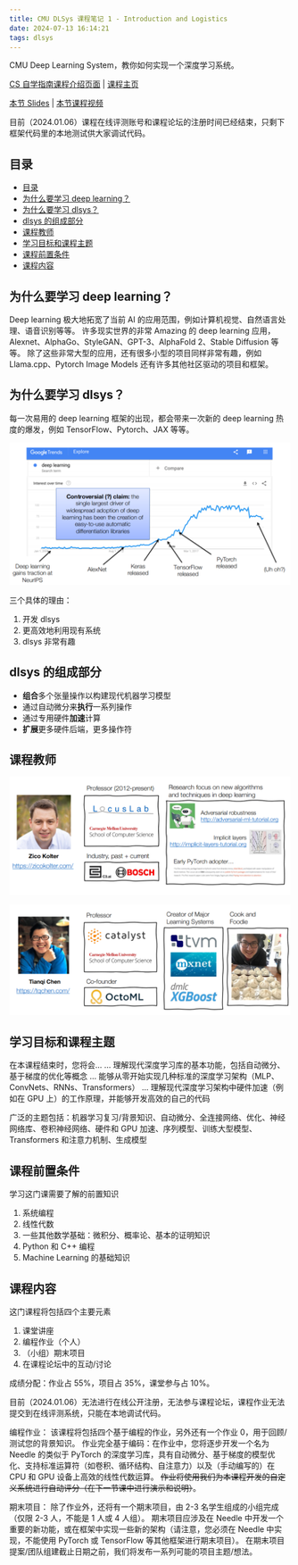 ```yaml
---
title: CMU DLSys 课程笔记 1 - Introduction and Logistics
date: 2024-07-13 16:14:21
tags: dlsys
---
```


CMU Deep Learning System，教你如何实现一个深度学习系统。

[CS 自学指南课程介绍页面](https://csdiy.wiki/%E6%9C%BA%E5%99%A8%E5%AD%A6%E4%B9%A0%E7%B3%BB%E7%BB%9F/CMU10-414/) | [课程主页](https://dlsyscourse.org/lectures/)

[本节 Slides](https://dlsyscourse.org/slides/intro.pdf) | [本节课程视频](https://www.bilibili.com/video/BV1Rg4y137jH?p=2&vd_source=07d6eec55261917555a5d7fb4429cab9)

目前（2024.01.06）课程在线评测账号和课程论坛的注册时间已经结束，只剩下框架代码里的本地测试供大家调试代码。

## 目录

- [目录](#目录)
- [为什么要学习 deep learning？](#为什么要学习-deep-learning)
- [为什么要学习 dlsys？](#为什么要学习-dlsys)
- [dlsys 的组成部分](#dlsys-的组成部分)
- [课程教师](#课程教师)
- [学习目标和课程主题](#学习目标和课程主题)
- [课程前置条件](#课程前置条件)
- [课程内容](#课程内容)

## 为什么要学习 deep learning？

Deep learning 极大地拓宽了当前 AI 的应用范围，例如计算机视觉、自然语言处理、语音识别等等。
许多现实世界的非常 Amazing 的 deep learning 应用，Alexnet、AlphaGo、StyleGAN、GPT-3、AlphaFold 2、Stable Diffusion 等等。
除了这些非常大型的应用，还有很多小型的项目同样非常有趣，例如 Llama.cpp、Pytorch Image Models 还有许多其他社区驱动的项目和框架。

## 为什么要学习 dlsys？

每一次易用的 deep learning 框架的出现，都会带来一次新的 deep learning 热度的爆发，例如 TensorFlow、Pytorch、JAX 等等。

![深度学习热度曲线](./cmu-dlsys-1/dltrends.png)

三个具体的理由：

1. 开发 dlsys
2. 更高效地利用现有系统
3. dlsys 非常有趣

## dlsys 的组成部分

- **组合**多个张量操作以构建现代机器学习模型
- 通过自动微分来**执行**一系列操作
- 通过专用硬件**加速**计算
- **扩展**更多硬件后端，更多操作符

## 课程教师

![Zico](cmu-dlsys-1/Zico.png)

![Tianqi](cmu-dlsys-1/Tianqi.png)

## 学习目标和课程主题

在本课程结束时，您将会…
… 理解现代深度学习库的基本功能，包括自动微分、基于梯度的优化等概念
… 能够从零开始实现几种标准的深度学习架构（MLP、ConvNets、RNNs、Transformers）
… 理解现代深度学习架构中硬件加速（例如在 GPU 上）的工作原理，并能够开发高效的自己的代码

广泛的主题包括：机器学习复习/背景知识、自动微分、全连接网络、优化、神经网络库、卷积神经网络、硬件和 GPU 加速、序列模型、训练大型模型、Transformers 和注意力机制、生成模型

## 课程前置条件

学习这门课需要了解的前置知识

1. 系统编程
2. 线性代数
3. 一些其他数学基础：微积分、概率论、基本的证明知识
4. Python 和 C++ 编程
5. Machine Learning 的基础知识

## 课程内容

这门课程将包括四个主要元素

1. 课堂讲座
2. 编程作业（个人）
3. （小组）期末项目
4. 在课程论坛中的互动/讨论

成绩分配：作业占 55%，项目占 35%，课堂参与占 10%。

目前（2024.01.06）无法进行在线公开注册，无法参与课程论坛，课程作业无法提交到在线评测系统，只能在本地调试代码。

编程作业：
该课程将包括四个基于编程的作业，另外还有一个作业 0，用于回顾/测试您的背景知识。
作业完全基于编码：在作业中，您将逐步开发一个名为 Needle 的类似于 PyTorch 的深度学习库，具有自动微分、基于梯度的模型优化、支持标准运算符（如卷积、循环结构、自注意力）以及（手动编写的）在 CPU 和 GPU 设备上高效的线性代数运算。
~~作业将使用我们为本课程开发的自定义系统进行自动评分（在下一节课中进行演示和说明）~~。

期末项目：
除了作业外，还将有一个期末项目，由 2-3 名学生组成的小组完成（仅限 2-3 人，不能是 1 人或 4 人组）。
期末项目应涉及在 Needle 中开发一个重要的新功能，或在框架中实现一些新的架构（请注意，您必须在 Needle 中实现，不能使用 PyTorch 或 TensorFlow 等其他框架进行期末项目）。
在期末项目提案/团队组建截止日期之前，我们将发布一系列可能的项目主题/想法。
